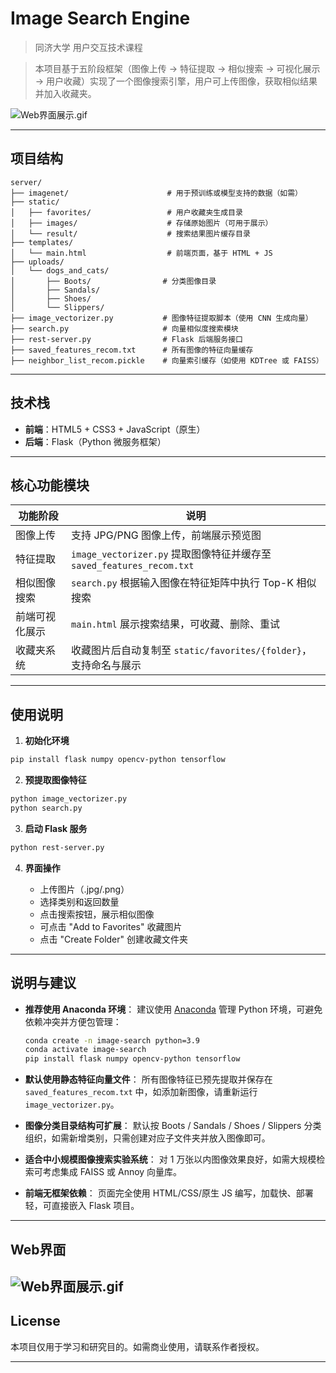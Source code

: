 # Image Search Engine  

> 同济大学 用户交互技术课程

> 本项目基于五阶段框架（图像上传 → 特征提取 → 相似搜索 → 可视化展示 → 用户收藏）实现了一个图像搜索引擎，用户可上传图像，获取相似结果并加入收藏夹。

![Web界面展示.gif](src/Web%E7%95%8C%E9%9D%A2%E5%B1%95%E7%A4%BA.gif)

---

## 项目结构

```
server/
├── imagenet/                      # 用于预训练或模型支持的数据（如需）
├── static/
│   ├── favorites/                 # 用户收藏夹生成目录
│   ├── images/                    # 存储原始图片（可用于展示）
│   └── result/                    # 搜索结果图片缓存目录
├── templates/
│   └── main.html                  # 前端页面，基于 HTML + JS
├── uploads/
│   └── dogs_and_cats/
│       ├── Boots/                # 分类图像目录
│       ├── Sandals/
│       ├── Shoes/
│       └── Slippers/
├── image_vectorizer.py           # 图像特征提取脚本（使用 CNN 生成向量）
├── search.py                     # 向量相似度搜索模块
├── rest-server.py                # Flask 后端服务接口
├── saved_features_recom.txt      # 所有图像的特征向量缓存
├── neighbor_list_recom.pickle    # 向量索引缓存（如使用 KDTree 或 FAISS）
```

---

##  技术栈

* **前端**：HTML5 + CSS3 + JavaScript（原生）
* **后端**：Flask（Python 微服务框架）

---

## 核心功能模块

| 功能阶段    | 说明                                                          |
| ------- | ----------------------------------------------------------- |
| 图像上传    | 支持 JPG/PNG 图像上传，前端展示预览图                                     |
| 特征提取    | `image_vectorizer.py` 提取图像特征并缓存至 `saved_features_recom.txt` |
| 相似图像搜索  | `search.py` 根据输入图像在特征矩阵中执行 Top-K 相似搜索                       |
| 前端可视化展示 | `main.html` 展示搜索结果，可收藏、删除、重试                                |
| 收藏夹系统   | 收藏图片后自动复制至 `static/favorites/{folder}`，支持命名与展示              |

---

## 使用说明

1. **初始化环境**

```bash
pip install flask numpy opencv-python tensorflow
```

2. **预提取图像特征**

```bash
python image_vectorizer.py
python search.py
```

3. **启动 Flask 服务**

```bash
python rest-server.py
```

4. **界面操作**

   * 上传图片（.jpg/.png）
   * 选择类别和返回数量
   * 点击搜索按钮，展示相似图像
   * 可点击 "Add to Favorites" 收藏图片
   * 点击 "Create Folder" 创建收藏文件夹

---

## 说明与建议

* **推荐使用 Anaconda 环境**：
  建议使用 [Anaconda](https://www.anaconda.com/products/distribution) 管理 Python 环境，可避免依赖冲突并方便包管理：

  ```bash
  conda create -n image-search python=3.9
  conda activate image-search
  pip install flask numpy opencv-python tensorflow
  ```

*  **默认使用静态特征向量文件**：
  所有图像特征已预先提取并保存在 `saved_features_recom.txt` 中，如添加新图像，请重新运行 `image_vectorizer.py`。

* **图像分类目录结构可扩展**：
  默认按 Boots / Sandals / Shoes / Slippers 分类组织，如需新增类别，只需创建对应子文件夹并放入图像即可。

*  **适合中小规模图像搜索实验系统**：
  对 1 万张以内图像效果良好，如需大规模检索可考虑集成 FAISS 或 Annoy 向量库。

* **前端无框架依赖**：
  页面完全使用 HTML/CSS/原生 JS 编写，加载快、部署轻，可直接嵌入 Flask 项目。

---

## Web界面
![Web界面展示.gif](src/Web%E7%95%8C%E9%9D%A2%E5%B1%95%E7%A4%BA.gif)
---


## License

本项目仅用于学习和研究目的。如需商业使用，请联系作者授权。

---
